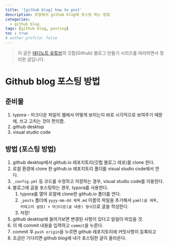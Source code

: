 ```yaml
---
title: '[github blog] how to post'
description: 로컬에서 github blog에 포스팅 하는 방법
categories: 
  - github blog
tags: [github blog, posting]
toc : true
# author_profile: false
---
```


> 이 글은 [테디노트 유튜브](https://youtu.be/--MMmHbSH9k)의 깃헙(Github) 블로그 만들기 시리즈를 따라하면서 정리한 글입니다.

# Github blog 포스팅 방법



## 준비물

1. typora - 마크다운 파일이 웹에서 어떻게 보이는지 바로 시각적으로 보여주기 때문에, 쓰고 고치는  것이 편리함.
2. github desktop 
3. visual studio code



## 방법 (포스팅 방법)

1. github desktop에서 github.io 레포지토리(깃헙 블로그 레포)를 clone 한다.
2. 로컬 환경에 clone 한 github.io 레포지토리 폴더를 visual studio code에서 연다.
3. `_config.yml` 등 코드를 수정하고 저장하는 경우, visual studio code를 이용한다.
4. 블로그에 글을 포스팅하는 경우, typora를 사용한다.
   1. typora를 열어 로컬에 clone한 github.io 폴더를 연다.
   2. `_posts` 폴더에 `yyyy-mm-dd 제목.md` 이름의 파일을 추가해서 `yaml(글 제목, 카테고리 설정) + 마크다운(글 내용) 형식`으로 글을 작성한다. 
   3. 저장! 
5. github desktop에 들어가보면 변경된 사항이 있다고 알림이 떠있을 것.
6. 이 때 commit 내용을 입력하고 `commit`을 누른다.
7. commit 후 `push origin`을 누르면 github 레포지토리에 커밋사항이 등록되고
8. 조금만 기다리면 github blog에 내가 포스팅한 글이 올라온다.


